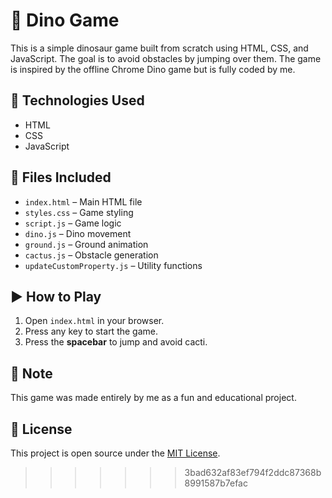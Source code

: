 # 🦖 Dino Game

This is a simple dinosaur game built from scratch using HTML, CSS, and JavaScript. The goal is to avoid obstacles by jumping over them. The game is inspired by the offline Chrome Dino game but is fully coded by me.

## 🔧 Technologies Used
- HTML
- CSS
- JavaScript

## 📂 Files Included
- `index.html` – Main HTML file
- `styles.css` – Game styling
- `script.js` – Game logic
- `dino.js` – Dino movement
- `ground.js` – Ground animation
- `cactus.js` – Obstacle generation
- `updateCustomProperty.js` – Utility functions

## ▶️ How to Play
1. Open `index.html` in your browser.
2. Press any key to start the game.
3. Press the **spacebar** to jump and avoid cacti.

## 📌 Note
This game was made entirely by me as a fun and educational project.

## 📄 License
This project is open source under the [MIT License](LICENSE).
>>>>>>> 3bad632af83ef794f2ddc87368b8991587b7efac
